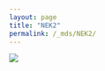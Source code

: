 ```yaml
---
layout: page
title: "NEK2"
permalink: /_mds/NEK2/
---
```


![](../../algns0/5HSAA071502_aln_report.png?raw=true)